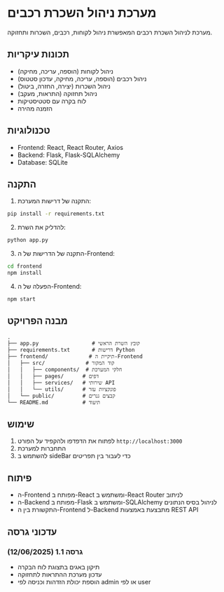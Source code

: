 # מערכת ניהול השכרת רכבים

מערכת לניהול השכרת רכבים המאפשרת ניהול לקוחות, רכבים, השכרות ותחזוקה.

## תכונות עיקריות

- ניהול לקוחות (הוספה, עריכה, מחיקה)
- ניהול רכבים (הוספה, עריכה, מחיקה, עדכון סטטוס)
- ניהול השכרות (יצירה, החזרה, ביטול)
- ניהול תחזוקה (התראות, מעקב)
- לוח בקרה עם סטטיסטיקות
- הזמנה מהירה

## טכנולוגיות

- Frontend: React, React Router, Axios
- Backend: Flask, Flask-SQLAlchemy
- Database: SQLite

## התקנה

1. התקנה של דרישות המערכת:
```bash
pip install -r requirements.txt
```

2. להדליק את השרת:
```bash
python app.py
```

3. התקנה של  הדרישות של ה-Frontend:
```bash
cd frontend
npm install
```

4. הפעלה של  ה-Frontend:
```bash
npm start
```

## מבנה הפרויקט

```
.
├── app.py                 # קובץ השרת הראשי
├── requirements.txt       # דרישות Python
├── frontend/             # תיקיית ה-Frontend
│   ├── src/             # קוד המקור
│   │   ├── components/  # חלקי המערכת
│   │   ├── pages/      # דפים
│   │   ├── services/   # שירותי API
│   │   └── utils/      # פונקציות עזר
│   └── public/         # קבצים גנרים
└── README.md           # תיעוד
```

## שימוש

1. לפתוח את הדפדפו ולהקפיד על הפורט `http://localhost:3000`
2. התחברות למערכת
3. להשתמש ב sideBar כדי לעבור בין תפריטים

## פיתוח

- ה-Frontend מפותח ב-React ומשתמש ב-React Router לניתוב
- ה-Backend מפותח ב-Flask ומשתמש ב-SQLAlchemy לניהול בסיס הנתונים
- התקשורת בין ה-Frontend ל-Backend מתבצעת באמצעות REST API

## עדכוני גרסה

### גרסה 1.1 (12/06/2025)
- תיקון באגים בתצוגת לוח הבקרה
- עדכון מערכת ההתראות לתחזוקה
- הוספת יכולת הזדהות וכניסה לפי admin או לפי user 
